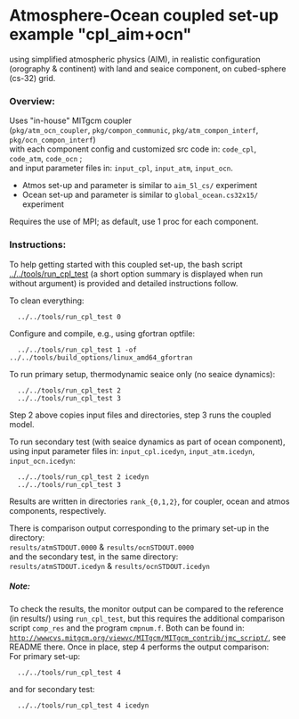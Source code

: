 Atmosphere-Ocean coupled set-up example "cpl_aim+ocn"
================================================================================
using simplified atmospheric physics (AIM), in realistic configuration (orography
& continent) with land and seaice component, on cubed-sphere (cs-32) grid.

### Overview:
Uses "in-house" MITgcm coupler<br>
(`pkg/atm_ocn_coupler`, `pkg/compon_communic`, `pkg/atm_compon_interf`,
`pkg/ocn_compon_interf`)<br>
with each component config and customized src code in: `code_cpl`, `code_atm`,
`code_ocn` ;<br>
and input parameter files in: `input_cpl`, `input_atm`, `input_ocn`.

- Atmos set-up and parameter is similar to `aim_5l_cs/` experiment
- Ocean set-up and parameter is similar to `global_ocean.cs32x15/` experiment

Requires the use of MPI; as default, use 1 proc for each component.

### Instructions:
To help getting started with this coupled set-up, the bash script
[../../tools/run_cpl_test](https://github.com/MITgcm/MITgcm/blob/master/tools/run_cpl_test)
(a short option summary is displayed when run without argument)
is provided and detailed instructions follow.

To clean everything:
```
  ../../tools/run_cpl_test 0
```

Configure and compile, e.g., using gfortran optfile:
```
  ../../tools/run_cpl_test 1 -of ../../tools/build_options/linux_amd64_gfortran
```

To run primary setup, thermodynamic seaice only (no seaice dynamics):
```
  ../../tools/run_cpl_test 2
  ../../tools/run_cpl_test 3
```
Step 2 above copies input files and directories, step 3 runs the coupled model.

To run secondary test (with seaice dynamics as part of ocean component), using
input parameter files in: `input_cpl.icedyn`, `input_atm.icedyn`, `input_ocn.icedyn`:
```
  ../../tools/run_cpl_test 2 icedyn
  ../../tools/run_cpl_test 3
```

Results are written in directories `rank_{0,1,2}`, for coupler, ocean and atmos
components, respectively.

There is comparison output corresponding to the primary set-up in the directory:<br>
`results/atmSTDOUT.0000` & `results/ocnSTDOUT.0000`<br>
and the secondary test, in the same directory:<br>
`results/atmSTDOUT.icedyn` & `results/ocnSTDOUT.icedyn`

##### Note:
To check the results, the monitor output can be compared to the reference (in results/)
using `run_cpl_test`, but this requires the additional comparison script `comp_res` and
the program `cmpnum.f`. Both can be found in:
 [`http://wwwcvs.mitgcm.org/viewvc/MITgcm/MITgcm_contrib/jmc_script/`](http://wwwcvs.mitgcm.org/viewvc/MITgcm/MITgcm_contrib/jmc_script/),
see README there. Once in place, step 4 performs the output comparison:<br>
For primary set-up:
```
  ../../tools/run_cpl_test 4
```
and for secondary test:
```
  ../../tools/run_cpl_test 4 icedyn
```
